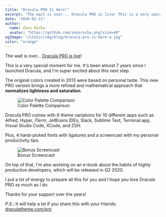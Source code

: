 ```yaml
---
title: "Dracula PRO Is Here!"
excerpt: "The wait is over... Dracula PRO is live! This is a very special moment for me. It's been almost 7 years since I launched Dracula, and I'm super excited about this next step."
date: "2020-02-11"
author:
  name: Zeno Rocha
  avatar: "https://github.com/zenorocha.png?size=48"
ogImage: "/static/img/blog/dracula-pro-is-here-a.jpg"
color: "orange"
---
```


The wait is over... [Dracula PRO is live](/pro)!

This is a very special moment for me. It's been almost 7 years since I launched Dracula, and I'm super excited about this next step.

The original colors created in 2013 were based on personal taste. This new PRO version brings a more refined and mathematical approach that **normalizes lightness and saturation**.

<figure>
  <img src="/static/img/blog/dracula-pro-is-here-a.jpg" alt="Color Palette Comparison" />
  <figcaption>Color Palette Comparison</figcaption>
</figure>

Dracula PRO comes with 6 theme variations for 10 different apps such as Alfred, Hyper, iTerm, JetBrains IDEs, Slack, Sublime Text, Terminal.app, Visual Studio Code, XCode, and ZSH.

Plus, 4 hand-picked fonts with ligatures and a screencast with my personal productivity tips.

<figure>
  <img src="/static/img/blog/dracula-pro-is-here-b.jpg" alt="Bonus Screencast" />
  <figcaption>Bonus Screencast</figcaption>
</figure>

On top of that, I'm also working on an e-book about the habits of highly productive developers, which will be released in Q2 2020.

I put a lot of energy to prepare all this for you and I hope you love Dracula PRO as much as I do.

Thanks for your support over the years!

P.S.: It will help a lot if you share this with your friends: [draculatheme.com/pro](/pro)